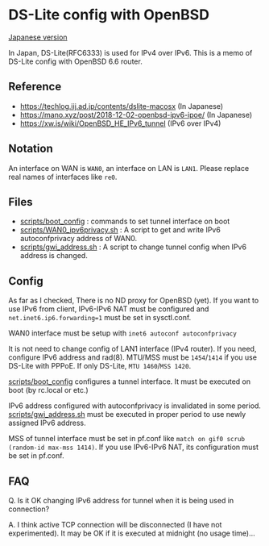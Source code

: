 # DS-Lite config with OpenBSD

[Japanese version](README_ja.md)

In Japan, DS-Lite(RFC6333) is used for IPv4 over IPv6.
This is a memo of DS-Lite config with OpenBSD 6.6 router.

## Reference
- https://techlog.iij.ad.jp/contents/dslite-macosx (In Japanese)
- https://mano.xyz/post/2018-12-02-openbsd-ipv6-ipoe/ (In Japanese)
- https://xw.is/wiki/OpenBSD_HE_IPv6_tunnel (IPv6 over IPv4)

## Notation
An interface on WAN is `WAN0`, an interface on LAN is `LAN1`.  Please replace real names of interfaces like `re0`.

## Files

- [scripts/boot_config](scripts/boot_config) : commands to set tunnel interface on boot
- [scripts/WAN0_ipv6privacy.sh](scripts/WAN0_ipv6privacy.sh) : A script to get and write IPv6 autoconfprivacy address of WAN0.
- [scripts/gwi_address.sh](scripts/gwi_address.sh) : A script to change tunnel config when IPv6 address is changed.

## Config
As far as I checked, There is no ND proxy for OpenBSD (yet).  If you want to use IPv6 from client, IPv6-IPv6 NAT must be configured and `net.inet6.ip6.forwarding=1` must be set in sysctl.conf.

WAN0 interface must be setup with `inet6 autoconf autoconfprivacy`

It is not need to change config of LAN1 interface (IPv4 router).  If you need, configure IPv6 address and rad(8).  MTU/MSS must be `1454`/`1414` if you use DS-Lite with PPPoE.  If only DS-Lite, `MTU 1460`/`MSS 1420`.

[scripts/boot_config](scripts/boot_config) configures a tunnel interface.  It must be executed on boot (by rc.local or etc.)

IPv6 address configured with autoconfprivacy is invalidated in some period.  [scripts/gwi_address.sh](scripts/gwi_address.sh) must be executed in proper period to use newly assigned IPv6 address.

MSS of tunnel interface must be set in pf.conf like `match on gif0 scrub (random-id max-mss 1414)`.  If you use IPv6-IPv6 NAT, its configuration must be set in pf.conf.

## FAQ
Q. Is it OK changing IPv6 address for tunnel when it is being used in connection?

A. I think active TCP connection will be disconnected (I have not experimented).  It may be OK if it is executed at midnight (no usage time)...
